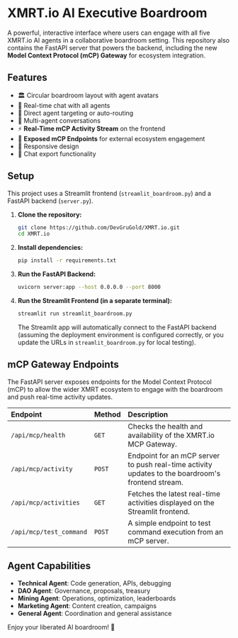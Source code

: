 # XMRT.io AI Executive Boardroom

A powerful, interactive interface where users can engage with all five XMRT.io AI agents in a collaborative boardroom setting. This repository also contains the FastAPI server that powers the backend, including the new **Model Context Protocol (mCP) Gateway** for ecosystem integration.

## Features

- 🏛️ Circular boardroom layout with agent avatars
- 💬 Real-time chat with all agents
- 🎯 Direct agent targeting or auto-routing
- 👥 Multi-agent conversations
- ⚡ **Real-Time mCP Activity Stream** on the frontend
- 🔗 **Exposed mCP Endpoints** for external ecosystem engagement
- 📱 Responsive design
- 💾 Chat export functionality

## Setup

This project uses a Streamlit frontend (`streamlit_boardroom.py`) and a FastAPI backend (`server.py`).

1.  **Clone the repository:**
    ```bash
    git clone https://github.com/DevGruGold/XMRT.io.git
    cd XMRT.io
    ```

2.  **Install dependencies:**
    ```bash
    pip install -r requirements.txt
    ```

3.  **Run the FastAPI Backend:**
    ```bash
    uvicorn server:app --host 0.0.0.0 --port 8000
    ```

4.  **Run the Streamlit Frontend (in a separate terminal):**
    ```bash
    streamlit run streamlit_boardroom.py
    ```
    The Streamlit app will automatically connect to the FastAPI backend (assuming the deployment environment is configured correctly, or you update the URLs in `streamlit_boardroom.py` for local testing).

## mCP Gateway Endpoints

The FastAPI server exposes endpoints for the Model Context Protocol (mCP) to allow the wider XMRT ecosystem to engage with the boardroom and push real-time activity updates.

| Endpoint | Method | Description |
| :--- | :--- | :--- |
| `/api/mcp/health` | `GET` | Checks the health and availability of the XMRT.io MCP Gateway. |
| `/api/mcp/activity` | `POST` | Endpoint for an mCP server to push real-time activity updates to the boardroom's frontend stream. |
| `/api/mcp/activities` | `GET` | Fetches the latest real-time activities displayed on the Streamlit frontend. |
| `/api/mcp/test_command` | `POST` | A simple endpoint to test command execution from an mCP server. |

## Agent Capabilities

- **Technical Agent**: Code generation, APIs, debugging
- **DAO Agent**: Governance, proposals, treasury
- **Mining Agent**: Operations, optimization, leaderboards  
- **Marketing Agent**: Content creation, campaigns
- **General Agent**: Coordination and general assistance

Enjoy your liberated AI boardroom! 🚀

